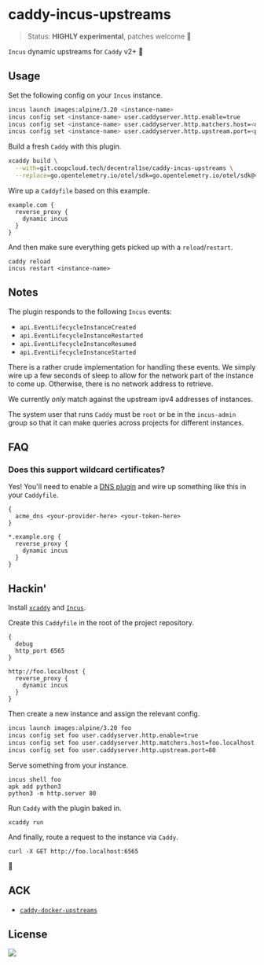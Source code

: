 # caddy-incus-upstreams

> Status: **HIGHLY experimental**, patches welcome 🚩

`Incus` dynamic upstreams for `Caddy` v2+ 🧨

## Usage

Set the following config on your `Incus` instance.

```bash
incus launch images:alpine/3.20 <instance-name>
incus config set <instance-name> user.caddyserver.http.enable=true
incus config set <instance-name> user.caddyserver.http.matchers.host=<domain>
incus config set <instance-name> user.caddyserver.http.upstream.port=<port>
```

Build a fresh `Caddy` with this plugin.

```bash
xcaddy build \
  --with=git.coopcloud.tech/decentral1se/caddy-incus-upstreams \
  --replace=go.opentelemetry.io/otel/sdk=go.opentelemetry.io/otel/sdk@v1.25.0
```

Wire up a `Caddyfile` based on this example.

```Caddyfile
example.com {
  reverse_proxy {
    dynamic incus
  }
}
```

And then make sure everything gets picked up with a `reload`/`restart`.

```
caddy reload
incus restart <instance-name>
```

## Notes

The plugin responds to the following `Incus` events:

* `api.EventLifecycleInstanceCreated`
* `api.EventLifecycleInstanceRestarted`
* `api.EventLifecycleInstanceResumed`
* `api.EventLifecycleInstanceStarted`

There is a rather crude implementation for handling these events. We simply
wire up a few seconds of sleep to allow for the network part of the instance to
come up. Otherwise, there is no network address to retrieve.

We currently *only* match against the upstream ipv4 addresses of instances.

The system user that runs `Caddy` must be `root` or be in the `incus-admin`
group so that it can make queries across projects for different instances.

## FAQ

### Does this support wildcard certificates?

Yes! You'll need to enable a [DNS
plugin](https://caddy.community/t/how-to-use-dns-provider-modules-in-caddy-2/8148j)
and wire up something like this in your `Caddyfile`.

```Caddyfile
{
  acme_dns <your-provider-here> <your-token-here>
}

*.example.org {
  reverse_proxy {
    dynamic incus
  }
}
```

## Hackin'

Install [`xcaddy`](https://github.com/caddyserver/xcaddy) and [`Incus`](https://linuxcontainers.org/incus/).

Create this `Caddyfile` in the root of the project repository.

```Caddyfile
{
  debug
  http_port 6565
}

http://foo.localhost {
  reverse_proxy {
    dynamic incus
  }
}
```

Then create a new instance and assign the relevant config.

```bash
incus launch images:alpine/3.20 foo
incus config set foo user.caddyserver.http.enable=true
incus config set foo user.caddyserver.http.matchers.host=foo.localhost
incus config set foo user.caddyserver.http.upstream.port=80
```

Serve something from your instance.

```
incus shell foo
apk add python3
python3 -m http.server 80
```

Run `Caddy` with the plugin baked in.

```
xcaddy run
```

And finally, route a request to the instance via `Caddy`.

```
curl -X GET http://foo.localhost:6565
```

🧨

## ACK

* [`caddy-docker-upstreams`](https://github.com/invzhi/caddy-docker-upstreams)

## License

<a href="https://git.coopcloud.tech/decentral1se/caddy-incus-upstreams/src/branch/main/LICENSE">
  <img src="https://www.gnu.org/graphics/gplv3-or-later.png" />
</a>
